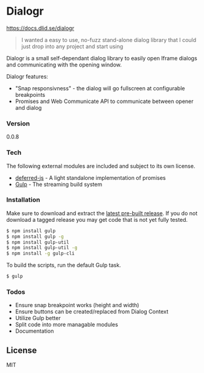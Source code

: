 # Dialogr

https://docs.dlid.se/dialogr

> I wanted a easy to use, no-fuzz stand-alone dialog library that I could just drop into any project and start using

Dialogr is a small self-dependant dialog library to easily open Iframe dialogs and communicating with the opening window.

Dialogr features:
  - "Snap responsivness" - the dialog will go fullscreen at configurable breakpoints
  - Promises and Web Communicate API to communicate between opener and dialog

### Version
0.0.8

### Tech

The following external modules are included and subject to its own license.

* [deferred-js] - A light standalone implementation of promises
* [Gulp] - The streaming build system

### Installation

Make sure to download and extract the [latest pre-built release](https://github.com/dlid/dialogr/releases). If you do not download a tagged release you may get code that is not yet fully tested.


```sh
$ npm install gulp
$ npm install gulp -g
$ npm install gulp-util
$ npm install gulp-util -g
$ npm install -g gulp-cli
```

To build the scripts, run the default Gulp task.

```sh
$ gulp
```

### Todos

 - Ensure snap breakpoint works (height and width)
 - Ensure buttons can be created/replaced from Dialog Context
 - Utilize Gulp better
 - Split code into more managable modules
 - Documentation

License
----

MIT

   [deferred-js]: <https://github.com/warpdesign/deferred-js>
   [Gulp]: <http://gulpjs.com>
